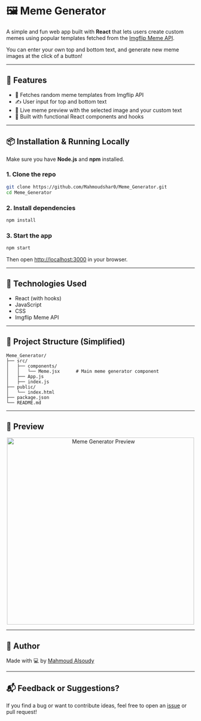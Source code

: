 # 🖼️ Meme Generator

A simple and fun web app built with **React** that lets users create custom memes using popular templates fetched from the [Imgflip Meme API](https://api.imgflip.com/).

You can enter your own top and bottom text, and generate new meme images at the click of a button!

---

## 🚀 Features

- 🔄 Fetches random meme templates from Imgflip API
- ✍️ User input for top and bottom text
- 📸 Live meme preview with the selected image and your custom text
- 🧠 Built with functional React components and hooks

---

## 📦 Installation & Running Locally

Make sure you have **Node.js** and **npm** installed.

### 1. Clone the repo
```bash
git clone https://github.com/Mahmoudshar0/Meme_Generator.git
cd Meme_Generator
```

### 2. Install dependencies
```bash
npm install
```

### 3. Start the app
```bash
npm start
```

Then open [http://localhost:3000](http://localhost:5173) in your browser.

---

## 🧩 Technologies Used

- React (with hooks)
- JavaScript
- CSS
- Imgflip Meme API

---

## 📁 Project Structure (Simplified)

```
Meme_Generator/
├── src/
│   ├── components/
│   │   └── Meme.jsx      # Main meme generator component
│   ├── App.js
│   ├── index.js
├── public/
│   └── index.html
├── package.json
└── README.md
```

---

## 📸 Preview

<p align="center">
  <img src="public/preview.png" alt="Meme Generator Preview" width="500" />
</p>

---

## 🙌 Author

Made with 💻 by [Mahmoud Alsoudy](https://github.com/Mahmoudshar0)

---

## 📬 Feedback or Suggestions?

If you find a bug or want to contribute ideas, feel free to open an [issue](https://github.com/Mahmoudshar0/Meme_Generator/issues) or pull request!
